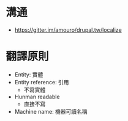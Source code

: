 # 溝通
- https://gitter.im/amouro/drupal.tw/localize

# 翻譯原則
- Entity: 實體
- Entity reference: 引用
  - 不寫實體
- Hunman readable
  - 直接不寫
- Machine name: 機器可讀名稱